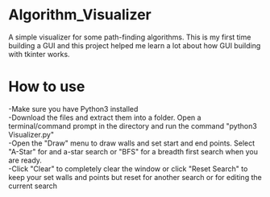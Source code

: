 # Algorithm_Visualizer
A simple visualizer for some path-finding algorithms. This is my first time building a GUI and this project helped
me learn a lot about how GUI building with tkinter works. 

# How to use
-Make sure you have Python3 installed   
-Download the files and extract them into a folder. Open a terminal/command prompt in the directory and run the command "python3 Visualizer.py"   
-Open the "Draw" menu to draw walls and set start and end points. Select "A-Star" for and a-star search or "BFS" for a breadth first search when you are ready.  
-Click "Clear" to completely clear the window or click "Reset Search" to keep your set walls and points but reset for another search or for editing the current search
